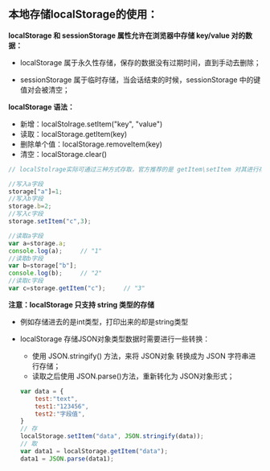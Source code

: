 ## 本地存储localStorage的使用：

**localStorage 和 sessionStorage 属性允许在浏览器中存储 key/value 对的数据：**

- localStorage 属于永久性存储，保存的数据没有过期时间，直到手动去删除；

- sessionStorage 属于临时存储，当会话结束的时候，sessionStorage 中的键值对会被清空；

**localStorage 语法：**

- 新增：localStolrage.setItem("key", "value")
- 读取：localStorage.getItem(key)
- 删除单个值：localStorage.removeItem(key)
- 清空：localStorage.clear()

```js
// localStolrage实际可通过三种方式存取，官方推荐的是 getItem\setItem 对其进行存取

//写入a字段
storage["a"]=1;
//写入b字段
storage.b=2;
//写入c字段
storage.setItem("c",3);

//读取a字段
var a=storage.a;
console.log(a);		// "1"
//读取b字段
var b=storage["b"];
console.log(b);		// "2"
//读取c字段
var c=storage.getItem("c");		// "3"
```

**注意：localStorage 只支持 string 类型的存储**

- 例如存储进去的是int类型，打印出来的却是string类型

- localStorage 存储JSON对象类型数据时需要进行一些转换：

  - 使用 JSON.stringify() 方法，来将 JSON对象 转换成为 JSON 字符串进行存储；
  - 读取之后使用 JSON.parse()方法，重新转化为 JSON对象形式；

  ```js
  var data = {
      test:"text",
      test1:"123456",
      test2:"字段值",
  }
  // 存
  localStorage.setItem("data", JSON.stringify(data));
  // 取
  var data1 = localStorage.getItem("data");
  data1 = JSON.parse(data1);
  ```

  

